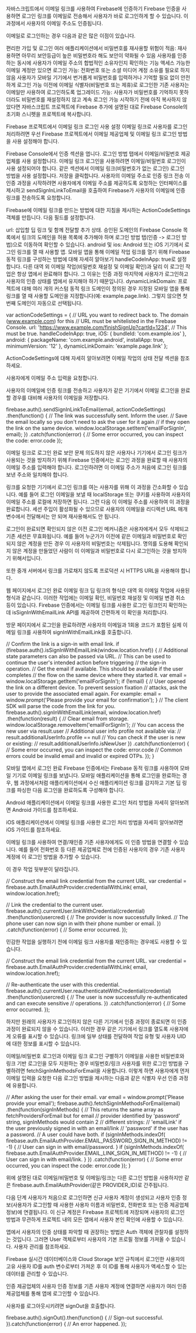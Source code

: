자바스크립트에서 이메일 링크를 사용하여 Firebase에 인증하기
Firebase 인증을 사용하면 로그인 링크를 이메일로 전송해서 사용자가 바로 로그인하게 할 수 있습니다. 이 과정에서 사용자의 이메일 주소도 인증됩니다.

이메일로 로그인하는 경우 다음과 같은 많은 이점이 있습니다.

편리한 가입 및 로그인
여러 애플리케이션에서 비밀번호를 재사용할 위험이 적음: 재사용하면 아무리 보안등급이 높은 비밀번호라 해도 보안이 약화될 수 있음
사용자를 인증하는 동시에 사용자가 이메일 주소의 합법적인 소유자인지 확인하는 기능
액세스 가능한 이메일 계정만 있으면 로그인 가능: 전화번호 또는 소셜 미디어 계정 소유를 필요로 하지 않음
사용자가 모바일 기기에서 번거롭게 비밀번호를 입력하거나 기억할 필요 없이 안전하게 로그인 가능
이전에 이메일 식별자(비밀번호 또는 제휴)로 로그인한 기존 사용자는 이메일만 사용하여 로그인하도록 업그레이드 가능: 사용자가 비밀번호를 기억하지 못하더라도 비밀번호를 재설정하지 않고 계속 로그인 가능
시작하기 전에
아직 복사하지 않았다면 자바스크립트 프로젝트에 Firebase 추가에 설명된 대로 Firebase Console의 초기화 스니펫을 프로젝트에 복사합니다.

Firebase 프로젝트에서 이메일 링크 로그인 사용 설정
이메일 링크로 사용자를 로그인 처리하려면 우선 Firebase 프로젝트에서 이메일 제공업체 및 이메일 링크 로그인 방법을 사용 설정해야 합니다.

Firebase Console에서 인증 섹션을 엽니다.
로그인 방법 탭에서 이메일/비밀번호 제공업체를 사용 설정합니다. 이메일 링크 로그인을 사용하려면 이메일/비밀번호 로그인이 사용 설정되어야 합니다.
같은 섹션에서 이메일 링크(비밀번호가 없는 로그인) 로그인 방법을 사용 설정합니다.
저장을 클릭합니다.
사용자의 이메일 주소로 인증 링크 전송
이 인증 과정을 시작하려면 사용자에게 이메일 주소를 제공하도록 요청하는 인터페이스를 제시하고 sendSignInLinkToEmail을 호출하여 Firebase가 사용자의 이메일에 인증 링크를 전송하도록 요청합니다.

Firebase에 이메일 링크를 만드는 방법에 대한 지침을 제시하는 ActionCodeSettings 객체를 만듭니다. 다음 필드를 설정합니다.

url: 삽입할 딥 링크 및 함께 전달할 추가 상태. 승인된 도메인의 Firebase Console 목록에서 링크의 도메인을 허용 목록에 추가해야 하며 로그인 방법 탭(인증 -> 로그인 방법)으로 이동하여 확인할 수 있습니다.
android 및 ios: Android 또는 iOS 기기에서 로그인 링크를 열 때 사용할 앱. 모바일 앱을 통해 이메일 작업 링크를 열기 위해 Firebase 동적 링크를 구성하는 방법에 대해 자세히 알아보기
handleCodeInApp: true로 설정합니다. 다른 대역 외 이메일 작업(비밀번호 재설정 및 이메일 확인)과 달리 이 로그인 작업은 항상 앱에서 완료해야 합니다. 그 이유는 인증 과정 마지막에 사용자가 로그인하고 사용자의 인증 상태를 앱에서 유지해야 하기 때문입니다.
dynamicLinkDomain: 프로젝트에 대해 여러 개의 커스텀 동적 링크 도메인이 정의된 경우 지정된 모바일 앱을 통해 링크를 열 때 사용할 도메인을 지정합니다(예: example.page.link). 그렇지 않으면 첫 번째 도메인이 자동으로 선택됩니다.

var actionCodeSettings = {
  // URL you want to redirect back to. The domain (www.example.com) for this
  // URL must be whitelisted in the Firebase Console.
  url: 'https://www.example.com/finishSignUp?cartId=1234',
  // This must be true.
  handleCodeInApp: true,
  iOS: {
    bundleId: 'com.example.ios'
  },
  android: {
    packageName: 'com.example.android',
    installApp: true,
    minimumVersion: '12'
  },
  dynamicLinkDomain: 'example.page.link'
};

ActionCodeSettings에 대해 자세히 알아보려면 이메일 작업의 상태 전달 섹션을 참조하세요.

사용자에게 이메일 주소 입력을 요청합니다.

사용자의 이메일에 인증 링크를 전송하고 사용자가 같은 기기에서 이메일 로그인을 완료할 경우를 대비해 사용자의 이메일을 저장합니다.


firebase.auth().sendSignInLinkToEmail(email, actionCodeSettings)
  .then(function() {
    // The link was successfully sent. Inform the user.
    // Save the email locally so you don't need to ask the user for it again
    // if they open the link on the same device.
    window.localStorage.setItem('emailForSignIn', email);
  })
  .catch(function(error) {
    // Some error occurred, you can inspect the code: error.code
  });

이메일 링크로 로그인 완료
보안 문제
의도하지 않은 사용자나 기기에서 로그인 링크가 사용되는 것을 방지하기 위해 Firebase 인증에서는 로그인 과정을 완료할 때 사용자의 이메일 주소를 입력해야 합니다. 로그인하려면 이 이메일 주소가 처음에 로그인 링크를 보낸 주소와 일치해야 합니다.

링크를 요청한 기기에서 로그인 링크를 여는 사용자를 위해 이 과정을 간소화할 수 있습니다. 예를 들어 로그인 이메일을 보낼 때 localStorage 또는 쿠키를 사용하여 사용자의 이메일 주소를 로컬에 저장하면 됩니다. 그런 다음 이 이메일 주소를 사용하여 이 과정을 완료합니다. 세션 주입이 활성화될 수 있으므로 사용자의 이메일을 리디렉션 URL 매개변수에서 전달해서는 안 되며 재사용해서도 안 됩니다.

로그인이 완료되면 확인되지 않은 이전 로그인 메커니즘은 사용자에게서 모두 삭제되고 기존 세션은 무효화됩니다. 예를 들어 누군가가 이전에 같은 이메일과 비밀번호로 확인되지 않은 계정을 만든 경우 이 사용자의 비밀번호는 삭제됩니다. 명의를 도용해 확인되지 않은 계정을 만들었던 사람이 이 이메일과 비밀번호로 다시 로그인하는 것을 방지하기 위해서입니다.

또한 중개 서버에서 링크를 가로채지 않도록 프로덕션 시 HTTPS URL을 사용해야 합니다.

웹 페이지에서 로그인 완료
이메일 링크 딥 링크의 형식은 대역 외 이메일 작업에 사용된 형식과 같습니다. 이러한 작업에는 이메일 확인, 비밀번호 재설정 및 이메일 변경 취소 등이 있습니다. Firebase 인증에서는 이메일 링크를 사용한 로그인 링크인지 확인하는 데 isSignInWithEmailLink API를 제공하여 간편하게 이 확인을 처리합니다.

방문 페이지에서 로그인을 완료하려면 사용자의 이메일과 1회용 코드가 포함된 실제 이메일 링크를 사용하여 signInWithEmailLink를 호출합니다.


// Confirm the link is a sign-in with email link.
if (firebase.auth().isSignInWithEmailLink(window.location.href)) {
  // Additional state parameters can also be passed via URL.
  // This can be used to continue the user's intended action before triggering
  // the sign-in operation.
  // Get the email if available. This should be available if the user completes
  // the flow on the same device where they started it.
  var email = window.localStorage.getItem('emailForSignIn');
  if (!email) {
    // User opened the link on a different device. To prevent session fixation
    // attacks, ask the user to provide the associated email again. For example:
    email = window.prompt('Please provide your email for confirmation');
  }
  // The client SDK will parse the code from the link for you.
  firebase.auth().signInWithEmailLink(email, window.location.href)
    .then(function(result) {
      // Clear email from storage.
      window.localStorage.removeItem('emailForSignIn');
      // You can access the new user via result.user
      // Additional user info profile not available via:
      // result.additionalUserInfo.profile == null
      // You can check if the user is new or existing:
      // result.additionalUserInfo.isNewUser
    })
    .catch(function(error) {
      // Some error occurred, you can inspect the code: error.code
      // Common errors could be invalid email and invalid or expired OTPs.
    });
}

모바일 앱에서 로그인 완료
Firebase 인증에서는 Firebase 동적 링크를 사용하여 모바일 기기로 이메일 링크를 보냅니다. 모바일 애플리케이션을 통해 로그인을 완료하는 경우, 웹 과정에서처럼 애플리케이션에서 수신 애플리케이션 링크를 감지하고 기본 딥 링크를 파싱한 다음 로그인을 완료하도록 구성해야 합니다.

Android 애플리케이션에서 이메일 링크를 사용한 로그인 처리 방법을 자세히 알아보려면 Android 가이드를 참조하세요.

iOS 애플리케이션에서 이메일 링크를 사용한 로그인 처리 방법을 자세히 알아보려면 iOS 가이드를 참조하세요.

이메일 링크를 사용하여 연결/재인증
기존 사용자에게도 이 인증 방법을 연결할 수 있습니다. 예를 들어 전화번호 등 다른 제공업체로 전에 인증된 사용자의 경우 기존 사용자 계정에 이 로그인 방법을 추가할 수 있습니다.

이 경우 작업 뒷부분이 달라집니다.


// Construct the email link credential from the current URL.
var credential = firebase.auth.EmailAuthProvider.credentialWithLink(
    email, window.location.href);

// Link the credential to the current user.
firebase.auth().currentUser.linkWithCredential(credential)
  .then(function(usercred) {
    // The provider is now successfully linked.
    // The phone user can now sign in with their phone number or email.
  })
  .catch(function(error) {
    // Some error occurred.
  });

민감한 작업을 실행하기 전에 이메일 링크 사용자를 재인증하는 경우에도 사용할 수 있습니다.


// Construct the email link credential from the current URL.
var credential = firebase.auth.EmailAuthProvider.credentialWithLink(
    email, window.location.href);

// Re-authenticate the user with this credential.
firebase.auth().currentUser.reauthenticateWithCredential(credential)
  .then(function(usercred) {
    // The user is now successfully re-authenticated and can execute sensitive
    // operations.
  })
  .catch(function(error) {
    // Some error occurred.
  });

하지만 원래의 사용자가 로그인하지 않은 다른 기기에서 인증 과정이 종료되면 이 인증 과정이 완료되지 않을 수 있습니다. 이러한 경우 같은 기기에서 링크를 열도록 사용자에게 오류를 표시할 수 있습니다. 링크에 일부 상태를 전달하여 작업 유형 및 사용자 UID에 대한 정보를 표시할 수 있습니다.

이메일/비밀번호 로그인과 이메일 링크 로그인 구별하기
이메일을 사용한 비밀번호와 링크 기반 로그인을 모두 지원하는 경우 비밀번호/링크 사용자를 위한 로그인 방법을 구별하려면 fetchSignInMethodsForEmail을 사용합니다. 이렇게 하면 사용자에게 먼저 이메일 입력을 요청한 다음 로그인 방법을 제시하는 다음과 같은 식별자 우선 인증 과정에 유용합니다.

// After asking the user for their email.
var email = window.prompt('Please provide your email');
firebase.auth().fetchSignInMethodsForEmail(email)
  .then(function(signInMethods) {
    // This returns the same array as fetchProvidersForEmail but for email
    // provider identified by 'password' string, signInMethods would contain 2
    // different strings:
    // 'emailLink' if the user previously signed in with an email/link
    // 'password' if the user has a password.
    // A user could have both.
    if (signInMethods.indexOf(
            firebase.auth.EmailAuthProvider.EMAIL_PASSWORD_SIGN_IN_METHOD) != -1) {
      // User can sign in with email/password.
    }
     if (signInMethods.indexOf(
             firebase.auth.EmailAuthProvider.EMAIL_LINK_SIGN_IN_METHOD) != -1) {
       // User can sign in with email/link.
    }
  })
  .catch(function(error) {
    // Some error occurred, you can inspect the code: error.code
  });
}

위에 설명된 대로 이메일/비밀번호 및 이메일/링크는 다른 로그인 방법을 사용하지만 같은 firebase.auth.EmailAuthProvider(같은 PROVIDER_ID)로 간주됩니다.

다음 단계
사용자가 처음으로 로그인하면 신규 사용자 계정이 생성되고 사용자 인증 정보(사용자가 로그인할 때 사용한 사용자 이름과 비밀번호, 전화번호 또는 인증 제공업체 정보)에 연결됩니다. 이 신규 계정은 Firebase 프로젝트에 저장되며 사용자의 로그인 방법과 무관하게 프로젝트 내의 모든 앱에서 사용자 본인 확인에 사용할 수 있습니다.

앱에서 사용자의 인증 상태를 파악할 때 권장하는 방법은 Auth 객체에 관찰자를 설정하는 것입니다. 그러면 User 객체로부터 사용자의 기본 프로필 정보를 가져올 수 있습니다. 사용자 관리를 참조하세요.

Firebase 실시간 데이터베이스와 Cloud Storage 보안 규칙에서 로그인한 사용자의 고유 사용자 ID를 auth 변수로부터 가져온 후 이 ID를 통해 사용자가 액세스할 수 있는 데이터를 관리할 수 있습니다.

인증 제공업체의 사용자 인증 정보를 기존 사용자 계정에 연결하면 사용자가 여러 인증 제공업체를 통해 앱에 로그인할 수 있습니다.

사용자를 로그아웃시키려면 signOut을 호출합니다.

firebase.auth().signOut().then(function() {
  // Sign-out successful.
}).catch(function(error) {
  // An error happened.
});